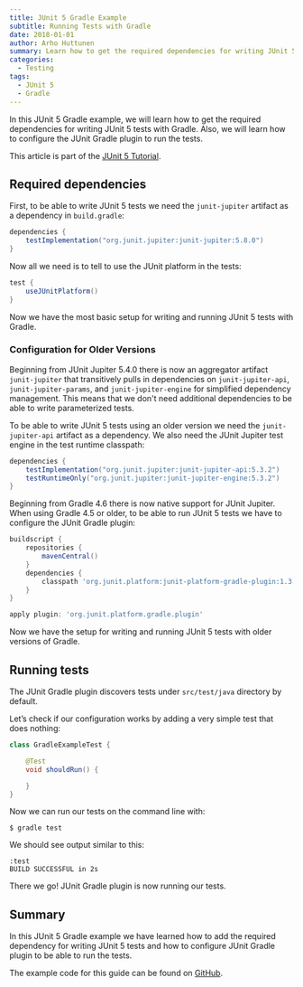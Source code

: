 ```yaml
---
title: JUnit 5 Gradle Example
subtitle: Running Tests with Gradle
date: 2018-01-01
author: Arho Huttunen
summary: Learn how to get the required dependencies for writing JUnit 5 tests with Gradle. Also, learn how to configure the JUnit Gradle plugin to run the tests.
categories:
  - Testing
tags:
  - JUnit 5
  - Gradle
---
```


In this JUnit 5 Gradle example, we will learn how to get the required dependencies for writing JUnit 5 tests with Gradle. Also, we will learn how to configure the JUnit Gradle plugin to run the tests.

This article is part of the [JUnit 5 Tutorial](/junit-5-tutorial).

## Required dependencies

First, to be able to write JUnit 5 tests we need the `junit-jupiter` artifact as a dependency in `build.gradle`:

```gradle
dependencies {
    testImplementation("org.junit.jupiter:junit-jupiter:5.8.0")
}
```

Now all we need is to tell to use the JUnit platform in the tests:

```gradle
test {
    useJUnitPlatform()
}
```

Now we have the most basic setup for writing and running JUnit 5 tests with Gradle.

### Configuration for Older Versions

Beginning from JUnit Jupiter 5.4.0 there is now an aggregator artifact `junit-jupiter` that transitively pulls in dependencies on `junit-jupiter-api`, `junit-jupiter-params`, and `junit-jupiter-engine` for simplified dependency management. This means that we don't need additional dependencies to be able to write parameterized tests.

To be able to write JUnit 5 tests using an older version we need the `junit-jupiter-api` artifact as a dependency. We also need the JUnit Jupiter test engine in the test runtime classpath:

```gradle
dependencies {
    testImplementation("org.junit.jupiter:junit-jupiter-api:5.3.2")
    testRuntimeOnly("org.junit.jupiter:junit-jupiter-engine:5.3.2")    
}
```

Beginning from Gradle 4.6 there is now native support for JUnit Jupiter. When using Gradle 4.5 or older, to be able to run JUnit 5 tests we have to configure the JUnit Gradle plugin:

```gradle
buildscript {
    repositories {
        mavenCentral()
    }
    dependencies {
        classpath 'org.junit.platform:junit-platform-gradle-plugin:1.3.2'
    }
}

apply plugin: 'org.junit.platform.gradle.plugin'
```

Now we have the setup for writing and running JUnit 5 tests with older versions of Gradle.

## Running tests

The JUnit Gradle plugin discovers tests under `src/test/java` directory by default.

Let’s check if our configuration works by adding a very simple test that does nothing:

```java
class GradleExampleTest {

    @Test
    void shouldRun() {

    }
}
```

Now we can run our tests on the command line with:

```
$ gradle test
```

We should see output similar to this:

```
:test
BUILD SUCCESSFUL in 2s
```

There we go! JUnit Gradle plugin is now running our tests.

## Summary

In this JUnit 5 Gradle example we have learned how to add the required dependency for writing JUnit 5 tests and how to configure JUnit Gradle plugin to be able to run the tests.

The example code for this guide can be found on [GitHub](https://github.com/arhohuttunen/junit5-examples/tree/main/junit5-gradle).
